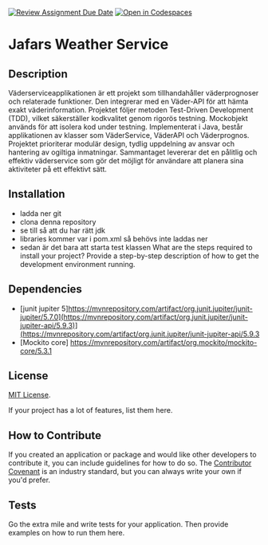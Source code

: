 [![Review Assignment Due Date](https://classroom.github.com/assets/deadline-readme-button-24ddc0f5d75046c5622901739e7c5dd533143b0c8e959d652212380cedb1ea36.svg)](https://classroom.github.com/a/-Un0hjO8)
[![Open in Codespaces](https://classroom.github.com/assets/launch-codespace-7f7980b617ed060a017424585567c406b6ee15c891e84e1186181d67ecf80aa0.svg)](https://classroom.github.com/open-in-codespaces?assignment_repo_id=11285013)
# Jafars Weather Service

## Description

Väderserviceapplikationen är ett projekt som tillhandahåller väderprognoser och relaterade funktioner. Den integrerar med en Väder-API för att hämta exakt väderinformation. Projektet följer metoden Test-Driven Development (TDD), vilket säkerställer kodkvalitet genom rigorös testning. Mockobjekt används för att isolera kod under testning. Implementerat i Java, består applikationen av klasser som VäderService, VäderAPI och Väderprognos. Projektet prioriterar modulär design, tydlig uppdelning av ansvar och hantering av ogiltiga inmatningar. Sammantaget levererar det en pålitlig och effektiv väderservice som gör det möjligt för användare att planera sina aktiviteter på ett effektivt sätt.


## Installation
+ ladda ner git
+ clona denna repository
+ se till så att du har rätt jdk
+ libraries kommer var i pom.xml så behövs inte laddas ner
+ sedan är det bara att starta test klassen
What are the steps required to install your project? Provide a step-by-step description of how to get the development environment running.

## Dependencies
* [junit jupiter 5]https://mvnrepository.com/artifact/org.junit.jupiter/junit-jupiter/5.7.0](https://mvnrepository.com/artifact/org.junit.jupiter/junit-jupiter-api/5.9.3)](https://mvnrepository.com/artifact/org.junit.jupiter/junit-jupiter-api/5.9.3
* [Mockito core] https://mvnrepository.com/artifact/org.mockito/mockito-core/5.3.1

## License

[MIT License](https://choosealicense.com/licenses/mit/).


If your project has a lot of features, list them here.

## How to Contribute

If you created an application or package and would like other developers to contribute it, you can include guidelines for how to do so. The [Contributor Covenant](https://www.contributor-covenant.org/) is an industry standard, but you can always write your own if you'd prefer.

## Tests

Go the extra mile and write tests for your application. Then provide examples on how to run them here.
